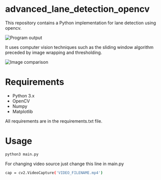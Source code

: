 # advanced_lane_detection_opencv
This repository contains a Python implementation for lane detection using opencv. 

![Program output](screenshots/result.gif)

It uses computer vision techniques such as the sliding window algorithm preceded by image wrapping and thresholding.

![Image comparison](screenshots/thresholding-and-detection.gif)

# Requirements
- Python 3.x
- OpenCV
- Numpy
- Matplotlib

All requirements are in the requirements.txt file.

# Usage
```sh
python3 main.py
```
For changing video source just change this line in main.py
```sh
cap = cv2.VideoCapture('VIDEO_FILENAME.mp4')
```
